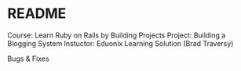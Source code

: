 # README

Course: Learn Ruby on Rails by Building Projects
Project: Building a Blogging System
Instuctor: Eduonix Learning Solution (Brad Traversy)

Bugs & Fixes
